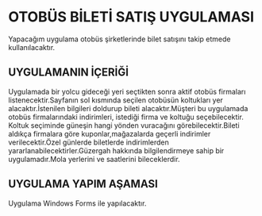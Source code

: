 # OTOBÜS BİLETİ SATIŞ UYGULAMASI
Yapacağım uygulama otobüs şirketlerinde bilet satışını takip etmede kullanılacaktır.
## UYGULAMANIN İÇERİĞİ
Uygulamada bir yolcu gideceği yeri seçtikten sonra aktif otobüs firmaları listenecektir.Sayfanın sol kısmında seçilen otobüsün koltukları yer alacaktır.İstenilen bilgileri doldurup bileti alacaktır.Müşteri bu uygulamada otobüs firmalarındaki indirimleri, istediği firma ve koltuğu seçebilecektir. Koltuk seçiminde güneşin hangi yönden vuracağını görebilecektir.Bileti aldıkça firmalara göre kuponlar,mağazalarda geçerli indirimler verilecektir.Özel günlerde biletlerde indirimlerden yararlanabilecektirler.Güzergah hakkında bilgilendirmeye sahip bir uygulamadır.Mola yerlerini ve saatlerini bileceklerdir.
## UYGULAMA YAPIM AŞAMASI
Uygulama Windows Forms ile yapılacaktır.
